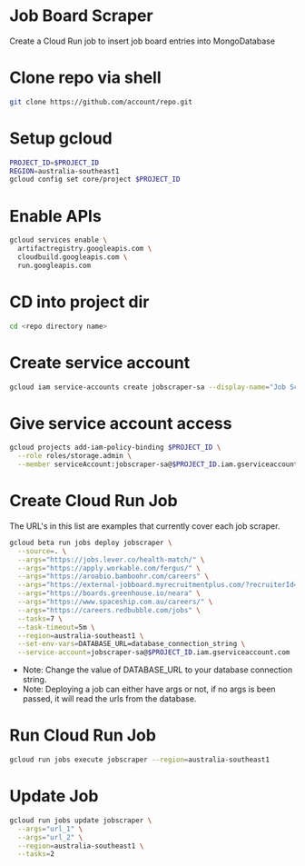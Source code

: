# Job Board Scraper

Create a Cloud Run job to insert job board entries into MongoDatabase

# Clone repo via shell

```sh
git clone https://github.com/account/repo.git
```

# Setup gcloud

```sh
PROJECT_ID=$PROJECT_ID
REGION=australia-southeast1
gcloud config set core/project $PROJECT_ID
```

# Enable APIs

```sh
gcloud services enable \
  artifactregistry.googleapis.com \
  cloudbuild.googleapis.com \
  run.googleapis.com
```

# CD into project dir

```sh
cd <repo directory name>
```

# Create service account

```sh
gcloud iam service-accounts create jobscraper-sa --display-name="Job Scraper service account"
```

# Give service account access

```sh
gcloud projects add-iam-policy-binding $PROJECT_ID \
  --role roles/storage.admin \
  --member serviceAccount:jobscraper-sa@$PROJECT_ID.iam.gserviceaccount.com
```

# Create Cloud Run Job

The URL's in this list are examples that currently cover each job scraper.

```sh
gcloud beta run jobs deploy jobscraper \
  --source=. \
  --args="https://jobs.lever.co/health-match/" \
  --args="https://apply.workable.com/fergus/" \
  --args="https://aroabio.bamboohr.com/careers" \
  --args="https://external-jobboard.myrecruitmentplus.com/?recruiterId=7553" \
  --args="https://boards.greenhouse.io/neara" \
  --args="https://www.spaceship.com.au/careers/" \
  --args="https://careers.redbubble.com/jobs" \
  --tasks=7 \
  --task-timeout=5m \
  --region=australia-southeast1 \
  --set-env-vars=DATABASE_URL=database_connection_string \
  --service-account=jobscraper-sa@$PROJECT_ID.iam.gserviceaccount.com
```

- Note: Change the value of DATABASE_URL to your database connection string.
- Note: Deploying a job can either have args or not, if no args is been passed, it will read the urls from the database.

# Run Cloud Run Job

```sh
gcloud run jobs execute jobscraper --region=australia-southeast1
```

# Update Job

```sh
gcloud run jobs update jobscraper \
  --args="url_1" \
  --args="url_2" \
  --region=australia-southeast1 \
  --tasks=2
```
